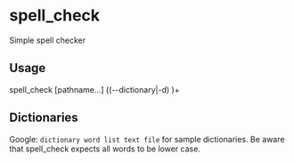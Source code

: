 # spell_check
Simple spell checker

## Usage
spell_check [pathname...] ((--dictionary|-d) <pathname to whitespace separated word list>)+

## Dictionaries
Google: `dictionary word list text file` for sample dictionaries. Be aware that spell_check expects all words to be lower case.
